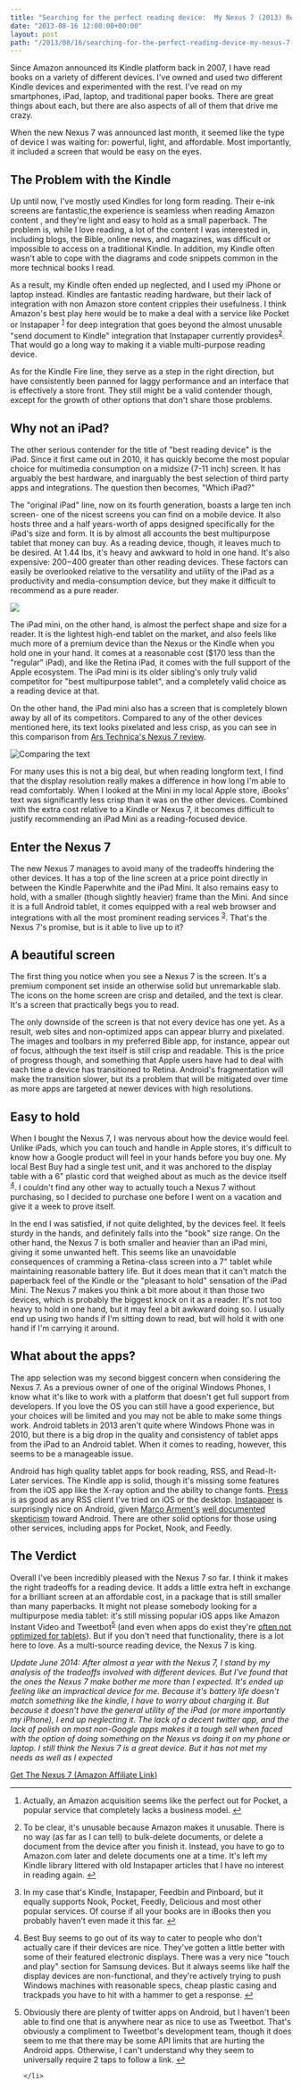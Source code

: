```yaml
---
title: "Searching for the perfect reading device:  My Nexus 7 (2013) Review"
date: "2013-08-16 12:00:00+00:00"
layout: post
path: "/2013/08/16/searching-for-the-perfect-reading-device-my-nexus-7-2013-review"
---
```


Since Amazon announced its Kindle platform back in 2007, I have read books on a variety of different devices.  I've owned and used two different Kindle devices and experimented with the rest.  I've read on my smartphones, iPad, laptop, and traditional paper books. There are great things about each, but there are also aspects of all of them that drive me crazy.

When the new Nexus 7 was announced last month, it seemed like the type of device I was waiting for: powerful, light, and affordable. Most importantly, it included a screen that would be easy on the eyes.

## The Problem with the Kindle

Up until now, I've mostly used Kindles for long form reading.  Their e-ink screens are fantastic,the experience is seamless when reading Amazon content , and they're light and easy to hold as a small paperback.  The problem is, while I love reading, a lot of the content I was interested in, including blogs, the Bible, online news, and magazines, was difficult or impossible to access on a traditional Kindle.  In addition, my Kindle often wasn't able to cope with the diagrams and code snippets common in the more technical books I read.

As a result, my Kindle often ended up neglected, and I used my iPhone or laptop instead.  Kindles are fantastic reading hardware, but their lack of integration with non Amazon store content cripples their usefulness.  I think Amazon's best play here would be to make a deal with a service like Pocket or Instapaper <sup id="fnref:1"><a href="#fn:1" rel="footnote">1</a></sup> for deep integration that goes beyond the almost unusable "send document to Kindle" integration that Instapaper currently provides<sup id="fnref:2"><a href="#fn:2" rel="footnote">2</a></sup>.  That would go a long way to making it a viable multi-purpose reading device.

As for the Kindle Fire line, they serve as a step in the right direction, but have consistently been panned for laggy performance and an interface that is effectively a store front.  They still might be a valid contender though, except for the growth of other options that don't share those problems.

## Why not an iPad?

The other serious contender for the title of "best reading device" is the iPad.  Since it first came out in 2010, it has quickly become the most popular choice for multimedia consumption on a midsize (7-11 inch) screen. It has arguably the best hardware, and inarguably the best selection of third party apps and integrations.  The question then becomes, "Which iPad?"

The "original iPad" line, now on its fourth generation, boasts a large ten inch screen- one of the nicest screens you can find on a mobile device. It also hosts three and a half years-worth of apps designed specifically for the iPad's size and form.  It is by almost all accounts the best multipurpose tablet that money can buy.  As a reading device, though, it leaves much to be desired.  At 1.44 lbs, it's heavy and awkward to hold in one hand. It's also expensive: $200-$400 greater than other reading devices.  These factors can easily be overlooked relative to the versatility and utility of the iPad as a productivity and media-consumption device, but they make it difficult to recommend as a pure reader.

![](/content/images/2014/Jun/devicetable.png)

The iPad mini, on the other hand, is almost the perfect shape and size for a reader.  It is the lightest high-end tablet on the market, and also feels like much more of a premium device than the Nexus or the Kindle when you hold one in your hand.  It comes at a reasonable cost ($170 less than the "regular" iPad), and like the Retina iPad, it comes with the full support of the Apple ecosystem. The iPad mini is its older sibling's only truly valid competitor for "best multipurpose tablet", and a completely valid choice as a reading device at that.

On the other hand, the iPad mini also has a screen that is completely blown away by all of its competitors.  Compared to any of the other devices mentioned here, its text looks pixelated and less crisp, as you can see in this comparison from [Ars Technica's Nexus 7 review][arsnexus].

![Comparing the text](/content/images/2014/Jun/textcomp.jpg)

For many uses this is not a big deal, but when reading longform text, I find that the display resolution really makes a difference in how long I'm able to read comfortably.  When I looked at the Mini in my local Apple store, iBooks' text was significantly less crisp than it was on the other devices.  Combined with the extra cost relative to a Kindle or Nexus 7, it becomes difficult to justify recommending an iPad Mini as a reading-focused device.


## Enter the Nexus 7

The new Nexus 7 manages to avoid many of the tradeoffs hindering the other devices.  It has a top of the line screen at a price point directly in between the Kindle Paperwhite and the iPad Mini.  It also remains easy to hold, with a smaller (though slightly heavier) frame than the Mini. And since it is a full Android tablet, it comes equipped with a real web browser and integrations with all the most prominent reading services <sup id="fnref:3"><a href="#fn:3" rel="footnote">3</a></sup>.  That's the Nexus 7's promise, but is it able to live up to it?

## A beautiful screen

The first thing you notice when you see a Nexus 7 is the screen. It's a premium component set inside an otherwise solid but unremarkable slab.  The icons on the home screen are crisp and detailed, and the text is clear.  It's a screen that practically begs you to read.

The only downside of the screen is that not every device has one yet.  As a result, web sites and non-optimized apps can appear blurry and pixelated.  The images and toolbars in my preferred Bible app, for instance, appear out of focus, although the text itself is still crisp and readable.  This is the price of progress though, and something that Apple users have had to deal with each time a device has transitioned to Retina.  Android's fragmentation will make the transition slower,  but its a problem that will be mitigated over time as more apps are targeted at newer devices with high resolutions.

## Easy to hold

When I bought the Nexus 7, I was nervous about how the device would feel.  Unlike iPads, which you can touch and handle in Apple stores, it's difficult to know how a Google product will feel in your hands before you buy one.  My local Best Buy had a single test unit, and it was anchored to the display table with a 6" plastic cord that weighed about as much as the device itself <sup id="fnref:4"><a href="#fn:4" rel="footnote">4</a></sup>.  I couldn't find any other way to actually touch a Nexus 7 without purchasing, so I decided to purchase one before I went on a vacation and give it a week to prove itself.

In the end I was satisfied, if not quite delighted, by the devices feel.  It feels sturdy in the hands, and definitely falls into the "book" size range. On the other hand, the Nexus 7 is both smaller and heavier than an iPad mini, giving it some unwanted heft.  This seems like an unavoidable consequences of cramming a Retina-class screen into a 7" tablet while maintaining reasonable battery life.  But it does mean that it can't match the paperback feel of the Kindle or the "pleasant to hold" sensation of the iPad Mini.  The Nexus 7 makes you think a bit more about it than those two devices, which is probably the biggest knock on it as a reader.  It's not too heavy to hold in one hand, but it may feel a bit awkward doing so.  I usually end up using two hands if I'm sitting down to read, but will hold it with one hand if I'm carrying it around.

## What about the apps?

The app selection was my second biggest concern when considering the Nexus 7.  As a previous owner of one of the original Windows Phones, I know what it's like to work with a platform that doesn't get full support from developers.  If you love the OS you can still have a good experience, but your choices will be limited and you may not be able to make some things work.  Android tablets in 2013 aren't quite where Windows Phone was in 2010, but there is a big drop in the quality and consistency of tablet apps from the iPad to an Android tablet.  When it comes to reading, however, this seems to be a manageable issue.

Android has high quality tablet apps for book reading, RSS, and Read-It-Later services.  The Kindle app is solid, though it's missing some features from the iOS app like the X-ray option and the ability to change fonts.  [Press][press] is as good as any RSS client I've tried on iOS or the desktop.  [Instapaper][instapaper] is surprisingly nice on Android, given [Marco Arment's][marco] [well documented skepticism][marcoskeptic] toward Android.  There are other solid options for those using other services, including apps for Pocket, Nook, and Feedly.

## The Verdict

Overall I've been incredibly pleased with the Nexus 7 so far.  I think it makes the right tradeoffs for a reading device.  It adds a little extra heft in exchange for a brilliant screen at an affordable cost, in a package that is still smaller than many paperbacks.  It might not please somebody looking for a multipurpose media tablet: it's still missing popular iOS apps like Amazon Instant Video and Tweetbot<sup id="fnref:5"><a href="#fn:5" rel="footnote">5</a></sup> (and even when apps do exist they're [often not optimized for tablets][tabletapps]).  But if you don't need that functionality, there is a lot here to love.  As a multi-source reading device, the Nexus 7 is king.

*Update June 2014: After almost a year with the Nexus 7, I stand by my analysis of the tradeoffs involved with different devices.  But I've found that the ones the Nexus 7 make bother me more than I expected.  It's ended up feeling like an impractical device for me.  Because it's battery life doesn't match something like the kindle, I have to worry about charging it.  But because it doesn't have the general utility of the iPad (or more importantly my iPhone), I end up neglecting it.  The lack of a decent twitter app, and the lack of polish on most non-Google apps makes it a tough sell when faced with the option of doing something on the Nexus vs doing it on my phone or laptop.  I still think the Nexus 7 is a great device.  But it has not met my needs as well as I expected*

<a target="_blank" href="http://www.amazon.com/s/?_encoding=UTF8&camp=1789&creative=390957&field-keywords=Nexus%207&linkCode=ur2&rh=i%3Aaps%2Ck%3ANexus%207&tag=benmccormicko-20&url=search-alias%3Daps&linkId=IQG4KEHRXYATOHXG">Get The Nexus 7 (Amazon Affiliate Link)</a><img src="https://ir-na.amazon-adsystem.com/e/ir?t=benmccormicko-20&l=ur2&o=1" width="1" height="1" border="0" alt="" style="border:none !important; margin:0px !important;" />


-----
<div class="footnotes">
<ol>

<li class="footnote" id="fn:1">
<p>
Actually, an Amazon acquisition seems like the perfect out for Pocket, a popular service that completely lacks a business model.
<a href="#fnref:1" title="return to article"> ↩
</a></p>

<li class="footnote" id="fn:2">
<p>
To be clear, it's unusable because Amazon makes it unusable.  There is no way (as far as I can tell) to bulk-delete documents, or delete a document from the device after you finish it.  Instead, you have to go to Amazon.com later and delete documents one at a time. It's left my Kindle library  littered with old Instapaper articles that I have no interest in reading again.
<a href="#fnref:2" title="return to article"> ↩
</a></p>

<li class="footnote" id="fn:3">
<p>
In my case that's Kindle, Instapaper, Feedbin and Pinboard, but it equally supports Nook, Pocket, Feedly, Delicious and most other popular services.  Of course if all your books are in iBooks then you probably haven't even made it this far.
<a href="#fnref:3" title="return to article"> ↩
</a></p>

<li class="footnote" id="fn:4">
<p>
Best Buy seems to go out of its way to cater to people who don't actually care if their devices are nice.  They've gotten a little better with some of their featured electronic displays. There was a very nice "touch and play" section for Samsung devices.  But it always seems like half the display devices are non-functional, and they're actively trying to push Windows machines with reasonable specs, cheap plastic casing and trackpads you have to hit with a hammer to get a response.
<a href="#fnref:4" title="return to article"> ↩
</a></p>

<li class="footnote" id="fn:5">
<p>
Obviously there are plenty of twitter apps on Android, but I haven't been able to find one that is anywhere near as nice to use as Tweetbot. That's obviously a compliment to Tweetbot's development team, though it does seem to me that there may be some API limits that are hurting the Android apps.  Otherwise, I can't understand why they seem to universally require 2 taps to follow a link.
<a href="#fnref:5" title="return to article"> ↩
</a></p>

    </li>
    
</ol></div>

[arsnexus]: http://arstechnica.com/gadgets/2013/07/the-2013-nexus-7-review-meet-the-new-standard-for-android-tablets/
[press]: http://twentyfivesquares.com/press/
[instapaper]: http://www.instapaper.com/
[marco]: http://www.marco.org/
[marcoskeptic]: http://www.marco.org/2013/08/13/google-blindness
[tabletapps]:http://www.webpronews.com/android-is-still-missing-top-ipad-apps-2013-08

